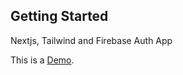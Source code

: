 

## Getting Started

Nextjs, Tailwind and Firebase Auth App 

This is a [Demo](https://profilme.vercel.app/).

